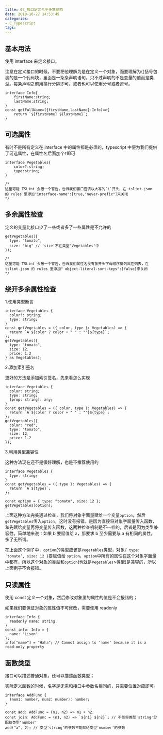 ```yaml
---
title: 07_接口定义几乎任意结构
date: 2019-10-27 14:53:49
categories: 
- C_Typescript
tags:
---
```


## 基本用法

使用 interface 来定义接口。

注意在定义接口的时候，不要把他理解为是在定义一个对象，而要理解为{}括号包裹的是一个代码块，里面是一条条声明语句，只不过声明的不是变量的值而是类型。每条声明之前用换行分隔即可，或者也可以使用分号或者逗号。

```tsx
interface Info{
    firstName:string;
    lastName:string;
}
const getFullName=({firstName,lastName}:Info)=>{
    return `${firstName} ${lastName}`;
}
```

## 可选属性

有时不是所有定义在 interface 中的属性都是必须的，typescript 中便为我们提供了可选属性，在属性名后面加个`?`即可

```tsx
interface Vegetables{
    color?:string;
    type:string;
}

/*
这里可能 TSLint 会报一个警告，告诉我们接口应该以大写的`i`开头，在 tslint.json 的 rules 里添加"interface-name":[true,"never-prefix"]来关闭
*/
```

## 多余属性检查

定义的变量比接口少了一些或者多了一些属性是不允许的

```tsx
getVegetables({
  type: "tomato",
  size: "big" // 'size'不在类型'Vegetables'中
});

/*
这里可能 TSLint 会报一个警告，告诉我们属性名没有按开头字母顺序排列属性列表，在 tslint.json 的 rules 里添加" object-literal-sort-keys":[false]来关闭
*/
```

## 绕开多余属性检查

1.使用类型断言

```tsx
interface Vegetables {
  color?: string;
  type: string;
}
const getVegetables = ({ color, type }: Vegetables) => {
  return `A ${color ? color + " " : ""}${type}`;
};
getVegetables({
  type: "tomato",
  size: 12,
  price: 1.2
} as Vegetables);
```

2.添加索引签名

更好的方法是添加索引签名，先来看怎么实现

```tsx
interface Vegetables {
  color: string;
  type: string;
  [prop: string]: any;
}
const getVegetables = ({ color, type }: Vegetables) => {
  return `A ${color ? color + " " : ""}${type}`;
};
getVegetables({
  color: "red",
  type: "tomato",
  size: 12,
  price: 1.2
});
```

3.利用类型兼容性

这种方法现在还不是很好理解，也是不推荐使用的

```tsx
interface Vegetables {
  type: string;
}
const getVegetables = ({ type }: Vegetables) => {
  return `A ${type}`;
};

const option = { type: "tomato", size: 12 };
getVegetables(option);
```

上面这种方法完美通过检查，我们将对象字面量赋给一个变量`option`，然后`getVegetables`传入`option`，这时没有报错。是因为直接将对象字面量传入函数，和先赋给变量再将变量传入函数，这两种检查机制是不一样的，后者是因为类型兼容性。简单地来说：如果 b 要赋值给 a，那要求 b 至少需要与 a 有相同的属性，多了无所谓。

在上面这个例子中，`option`的类型应该是`Vegetables`类型，对象`{ type: ‘tomato’, size: 12 }`要赋值给 `option`，`option`中所有的属性在这个对象字面量中都有，所以这个对象的类型和`option`(也就是`Vegetables`>类型)是兼容的，所以上面例子不会报错。

## 只读属性

使用 const 定义一个对象，然后修改对象里的属性的值是不会报错的；

如果我们要保证对象的属性值不可修改，需要使用 readonly

```tsx
interface Info {
  readonly name: string;
}
const info: Info = {
  name: "Lison"
};
info["name"] = "Haha"; // Cannot assign to 'name' because it is a read-only property
```



## 函数类型

接口可以描述普通对象，还可以描述函数类型；

实际定义函数的时候，名字是无需和接口中参数名相同的，只需要位置对应即可。

```tsx
interface AddFunc {
  (num1: number, num2: number): number;
}

const add: AddFunc = (n1, n2) => n1 + n2;
const join: AddFunc = (n1, n2) => `${n1} ${n2}`; // 不能将类型'string'分配给类型'number'
add("a", 2); // 类型'string'的参数不能赋给类型'number'的参数
```


